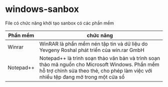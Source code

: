 # windows-sanbox

File có chức năng khởi tạo sanbox có các phần mềm

| Phần mềm  | chức năng  |
|-----------|------------|
| Winrar    |  WinRAR là phần mềm nén tập tin và dữ liệu do Yevgeny Roshal phát triển của win.rar GmbH |
| Notepad++  | Notepad++ là trình soạn thảo văn bản và trình soạn thảo mã nguồn cho Microsoft Windows. Phần mềm hỗ trợ chỉnh sửa theo thẻ, cho phép làm việc với nhiều tệp đang mở trong một cửa sổ|
